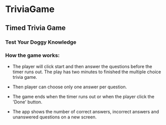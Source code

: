 # TriviaGame

## Timed Trivia Game
### Test Your Doggy Knowledge


### How the game works:

* The player will click start and then answer the questions before the timer runs out. The play has two minutes to finished the multiple choice trivia game. 

* Then player can choose only one answer per question. 

* The game ends when the timer runs out or when the player click the 'Done' button. 

* The app shows the number of correct answers, incorrect answers and unanswered questions on a new screen. 
